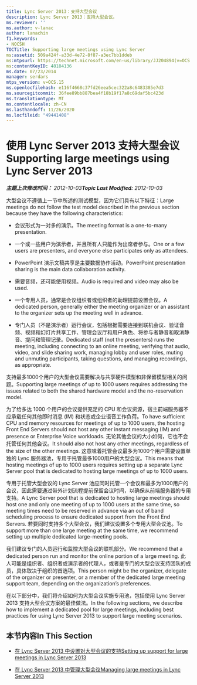 ```yaml
---
title: Lync Server 2013：支持大型会议
description: Lync Server 2013：支持大型会议。
ms.reviewer: ''
ms.author: v-lanac
author: lanachin
f1.keywords:
- NOCSH
TOCTitle: Supporting large meetings using Lync Server
ms:assetid: 509a424f-a33d-4e72-8f87-a3ec7bb1ddeb
ms:mtpsurl: https://technet.microsoft.com/en-us/library/JJ204894(v=OCS.15)
ms:contentKeyID: 48184136
ms.date: 07/23/2014
manager: serdars
mtps_version: v=OCS.15
ms.openlocfilehash: e116f4668c37fd26eea5cec322a8c6483385e7d3
ms.sourcegitcommit: 36fee89bb887bea4f18b19f17a8c69daf5bc423d
ms.translationtype: MT
ms.contentlocale: zh-CN
ms.lasthandoff: 11/26/2020
ms.locfileid: "49441408"
---
```

# <a name="supporting-large-meetings-using-lync-server-2013"></a><span data-ttu-id="ebc66-103">使用 Lync Server 2013 支持大型会议</span><span class="sxs-lookup"><span data-stu-id="ebc66-103">Supporting large meetings using Lync Server 2013</span></span>

<div data-xmlns="http://www.w3.org/1999/xhtml">

<div class="topic" data-xmlns="http://www.w3.org/1999/xhtml" data-msxsl="urn:schemas-microsoft-com:xslt" data-cs="https://msdn.microsoft.com/">

<div data-asp="https://msdn2.microsoft.com/asp">



</div>

<div id="mainSection">

<div id="mainBody"><span data-ttu-id="ebc66-104">

<span> </span></span><span class="sxs-lookup"><span data-stu-id="ebc66-104">

<span> </span></span></span>

<span data-ttu-id="ebc66-105">_**主题上次修改时间：** 2012-10-03_</span><span class="sxs-lookup"><span data-stu-id="ebc66-105">_**Topic Last Modified:** 2012-10-03_</span></span>

<span data-ttu-id="ebc66-106">大型会议不遵循上一节中所述的测试模型，因为它们具有以下特征：</span><span class="sxs-lookup"><span data-stu-id="ebc66-106">Large meetings do not follow the test model described in the previous section because they have the following characteristics:</span></span>

  - <span data-ttu-id="ebc66-107">会议形式为一对多的演示。</span><span class="sxs-lookup"><span data-stu-id="ebc66-107">The meeting format is a one-to-many presentation.</span></span>

  - <span data-ttu-id="ebc66-108">一个或一些用户为演示者，并且所有人只能作为出席者参与。</span><span class="sxs-lookup"><span data-stu-id="ebc66-108">One or a few users are presenters, and everyone else participates only as attendees.</span></span>

  - <span data-ttu-id="ebc66-109">PowerPoint 演示文稿共享是主要数据协作活动。</span><span class="sxs-lookup"><span data-stu-id="ebc66-109">PowerPoint presentation sharing is the main data collaboration activity.</span></span>

  - <span data-ttu-id="ebc66-110">需要音频，还可能使用视频。</span><span class="sxs-lookup"><span data-stu-id="ebc66-110">Audio is required and video may also be used.</span></span>

  - <span data-ttu-id="ebc66-111">一个专用人员，通常是会议组织者或组织者的助理提前设置会议。</span><span class="sxs-lookup"><span data-stu-id="ebc66-111">A dedicated person, generally either the meeting organizer or an assistant to the organizer sets up the meeting well in advance.</span></span>

  - <span data-ttu-id="ebc66-112">专门人员（不是演示者）运行会议，包括根据需要连接到联机会议、验证音频、视频和幻灯片共享工作、管理会议厅和用户角色、将参与者静音和取消静音、提问和管理记录。</span><span class="sxs-lookup"><span data-stu-id="ebc66-112">Dedicated staff (not the presenters) runs the meeting, including connecting to an online meeting, verifying that audio, video, and slide sharing work, managing lobby and user roles, muting and unmuting participants, taking questions, and managing recordings, as appropriate.</span></span>

<span data-ttu-id="ebc66-113">支持最多1000个用户的大型会议需要解决与共享硬件模型和非保留模型相关的问题。</span><span class="sxs-lookup"><span data-stu-id="ebc66-113">Supporting large meetings of up to 1000 users requires addressing the issues related to both the shared hardware model and the no-reservation model.</span></span>

<span data-ttu-id="ebc66-114">为了给多达 1000 个用户的会议提供充足的 CPU 和会议资源，宿主前端服务器不应承载任何其他即时消息 (IM) 和状态或企业语音工作负荷。</span><span class="sxs-lookup"><span data-stu-id="ebc66-114">To have sufficient CPU and memory resources for meetings of up to 1000 users, the hosting Front End Servers should not host any other instant messaging (IM) and presence or Enterprise Voice workloads.</span></span> <span data-ttu-id="ebc66-115">无论其他会议的大小如何，它也不会托管任何其他会议。</span><span class="sxs-lookup"><span data-stu-id="ebc66-115">It should also not host any other meetings, regardless of the size of the other meetings.</span></span> <span data-ttu-id="ebc66-116">这意味着托管会议最多为1000个用户需要设置单独的 Lync 服务器池，专用于托管最多1000用户的大型会议。</span><span class="sxs-lookup"><span data-stu-id="ebc66-116">This means that hosting meetings of up to 1000 users requires setting up a separate Lync Server pool that is dedicated to hosting large meetings of up to 1000 users.</span></span>

<span data-ttu-id="ebc66-117">专用于托管大型会议的 Lync Server 池应同时托管一个会议和最多为1000用户的会议，因此需要通过带外计划流程提前保留会议时间，以确保从前端服务器的专用支持。</span><span class="sxs-lookup"><span data-stu-id="ebc66-117">A Lync Server pool that is dedicated to hosting large meetings should host one and only one meeting of up to 1000 users at the same time, so meeting times need to be reserved in advance via an out of band scheduling process to ensure dedicated support from the Front End Servers.</span></span> <span data-ttu-id="ebc66-118">若要同时支持多个大型会议，我们建议设置多个专用大型会议池。</span><span class="sxs-lookup"><span data-stu-id="ebc66-118">To support more than one large meeting at the same time, we recommend setting up multiple dedicated large-meeting pools.</span></span>

<span data-ttu-id="ebc66-119">我们建议专门的人员运行和监控大型会议的联机部分。</span><span class="sxs-lookup"><span data-stu-id="ebc66-119">We recommend that a dedicated person run and monitor the online portion of a large meeting.</span></span> <span data-ttu-id="ebc66-120">此人可能是组织者、组织者或演示者的代理人，或者是专门的大型会议支持团队的成员，具体取决于组织的首选项。</span><span class="sxs-lookup"><span data-stu-id="ebc66-120">This person might be the organizer, delegate of the organizer or presenter, or a member of the dedicated large meeting support team, depending on the organization’s preferences.</span></span>

<span data-ttu-id="ebc66-121">在以下部分中，我们将介绍如何为大型会议实施专用池，包括使用 Lync Server 2013 支持大型会议方案的最佳做法。</span><span class="sxs-lookup"><span data-stu-id="ebc66-121">In the following sections, we describe how to implement a dedicated pool for large meetings, including best practices for using Lync Server 2013 to support large meeting scenarios.</span></span>

<div>

## <a name="in-this-section"></a><span data-ttu-id="ebc66-122">本节内容</span><span class="sxs-lookup"><span data-stu-id="ebc66-122">In This Section</span></span>

  - [<span data-ttu-id="ebc66-123">在 Lync Server 2013 中设置对大型会议的支持</span><span class="sxs-lookup"><span data-stu-id="ebc66-123">Setting up support for large meetings in Lync Server 2013</span></span>](lync-server-2013-setting-up-support-for-large-meetings.md)

  - [<span data-ttu-id="ebc66-124">在 Lync Server 2013 中管理大型会议</span><span class="sxs-lookup"><span data-stu-id="ebc66-124">Managing large meetings in Lync Server 2013</span></span>](lync-server-2013-managing-large-meetings.md)

<span data-ttu-id="ebc66-125"></div>

</div>

<span> </span>

</div>

</div>

</span><span class="sxs-lookup"><span data-stu-id="ebc66-125"></div>

</div>

<span> </span>

</div>

</div>

</span></span></div>

